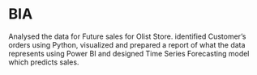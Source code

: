 # BIA
 Analysed the data for Future sales for Olist Store. identified Customer’s orders using Python, visualized and prepared a report of what the data represents using Power BI and designed Time Series Forecasting model which predicts sales.
